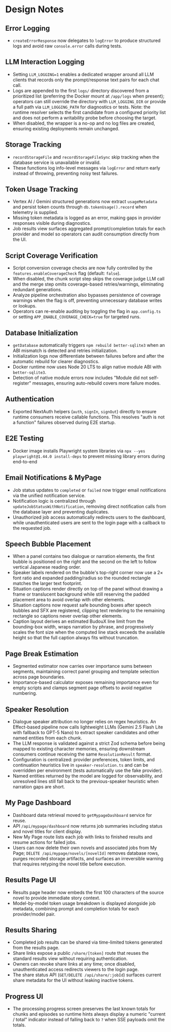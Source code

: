 # Design Notes

## Error Logging

- `createErrorResponse` now delegates to `logError` to produce structured logs and avoid raw `console.error` calls during tests.

## LLM Interaction Logging

- Setting `LLM_LOGGING=1` enables a dedicated wrapper around all LLM clients that records only the prompt/response text pairs for each chat call.
- Logs are appended to the first `logs/` directory discovered from a prioritized list (preferring the Docker mount at `/app/logs` when present); operators can still override the directory with `LLM_LOGGING_DIR` or provide a full path via `LLM_LOGGING_PATH` for diagnostics or tests. Note: the runtime resolver selects the first candidate from a configured priority list and does not perform a writability probe before choosing the target.
- When disabled, the wrapper is a no-op and no log files are created, ensuring existing deployments remain unchanged.

## Storage Tracking

- `recordStorageFile` and `recordStorageFileSync` skip tracking when the database service is unavailable or invalid.
- These functions log info-level messages via `logError` and return early instead of throwing, preventing noisy test failures.

## Token Usage Tracking

- Vertex AI / Gemini structured generations now extract `usageMetadata` and persist token counts through `db.tokenUsage().record` when telemetry is supplied.
- Missing token metadata is logged as an error, making gaps in provider responses visible during diagnostics.
- Job results view surfaces aggregated prompt/completion totals for each provider and model so operators can audit consumption directly from the UI.

## Script Coverage Verification

- Script conversion coverage checks are now fully controlled by the `features.enableCoverageCheck` flag (default: `false`).
- When disabled, the chunk script step skips the coverage judge LLM call and the merge step omits coverage-based retries/warnings, eliminating redundant generations.
- Analyze pipeline orchestration also bypasses persistence of coverage warnings when the flag is off, preventing unnecessary database writes or lookups.
- Operators can re-enable auditing by toggling the flag in `app.config.ts` or setting `APP_ENABLE_COVERAGE_CHECK=true` for targeted runs.

## Database Initialization

- `getDatabase` automatically triggers `npm rebuild better-sqlite3` when an ABI mismatch is detected and retries initialization.
- Initialization logs now differentiate between failures before and after the automatic rebuild for clearer diagnostics.
- Docker runtime now uses Node 20 LTS to align native module ABI with `better-sqlite3`.
- Detection of native module errors now includes "Module did not self-register" messages, ensuring auto-rebuild covers more failure modes.


## Authentication

- Exported NextAuth helpers (`auth`, `signIn`, `signOut`) directly to ensure runtime consumers receive callable functions. This resolves "auth is not a function" failures observed during E2E startup.

## E2E Testing

- Docker image installs Playwright system libraries via `npx --yes playwright@1.44.0 install-deps` to prevent missing library errors during end-to-end
## Email Notifications & MyPage

- Job status updates to `completed` or `failed` now trigger email notifications via the unified notification service.
- Notification logic is centralized through `updateJobStatusWithNotification`, removing direct notification calls from the database layer and preventing duplicates.
- Unauthorized job access automatically redirects users to the dashboard, while unauthenticated users are sent to the login page with a callback to the requested job.

## Speech Bubble Placement

- When a panel contains two dialogue or narration elements, the first bubble is positioned on the right and the second on the left to follow vertical Japanese reading order.
- Speaker labels rendered on the bubble's top-right corner now use a 2× font ratio and expanded padding/radius so the rounded rectangle matches the larger text footprint.
- Situation captions render directly on top of the panel without drawing a frame or translucent background while still reserving the padded placement area to avoid overlap with other elements.
- Situation captions now request safe bounding boxes after speech bubbles and SFX are registered, clipping text rendering to the remaining rectangle so captions never overlap other elements.
- Caption layout derives an estimated BudouX line limit from the bounding-box width, wraps narration by phrase, and progressively scales the font size when the computed line stack exceeds the available height so that the full caption always fits without truncation.

## Page Break Estimation

- Segmented estimator now carries over importance sums between segments, maintaining correct panel grouping and template selection across page boundaries.
- Importance-based calculator exposes remaining importance even for empty scripts and clamps segment page offsets to avoid negative numbering.


## Speaker Resolution

- Dialogue speaker attribution no longer relies on regex heuristics. An Effect-based pipeline now calls lightweight LLMs (Gemini 2.5 Flash Lite with fallback to GPT-5 Nano) to extract speaker candidates and other named entities from each chunk.
- The LLM response is validated against a strict Zod schema before being mapped to existing character memories, ensuring downstream consumers continue receiving the same `ResolutionResult` format.
- Configuration is centralized: provider preferences, token limits, and continuation heuristics live in `speaker-resolution.ts` and can be overridden per environment (tests automatically use the fake provider).
- Named entities returned by the model are logged for observability, and unresolved lines still fall back to the previous-speaker heuristic when narration gaps are short.


## My Page Dashboard

- Dashboard data retrieval moved to `getMypageDashboard` service for reuse.
- API `/api/mypage/dashboard` now returns job summaries including status and novel titles for client display.
- New My Page route lists each job with links to finished results and resume actions for failed jobs.
- Users can now delete their own novels and associated jobs from My Page; `DELETE /api/mypage/novels/[novelId]` removes database rows, purges recorded storage artifacts, and surfaces an irreversible warning that requires retyping the novel title before execution.

## Results Page UI

- Results page header now embeds the first 100 characters of the source novel to provide immediate story context.
- Model-by-model token usage breakdown is displayed alongside job metadata, combining prompt and completion totals for each provider/model pair.

## Results Sharing

- Completed job results can be shared via time-limited tokens generated from the results page.
- Share links expose a public `/share/[token]` route that reuses the standard results view without requiring authentication.
- Owners can revoke share links at any time; once disabled, unauthenticated access redirects viewers to the login page.
- The share status API (`GET/DELETE /api/share/:jobId`) surfaces current share metadata for the UI without leaking inactive tokens.

## Progress UI

- The processing progress screen preserves the last known totals for chunks and episodes so runtime hints always display a
  numeric "current / total" indicator instead of falling back to `?` when SSE payloads omit the totals.
